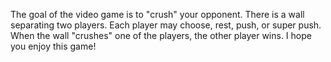 The goal of the video game is to "crush" your opponent. There is a wall separating two players. Each player may choose, rest, push, or super push. When the wall "crushes" one of the players, the other player wins. I hope you enjoy this game! 
